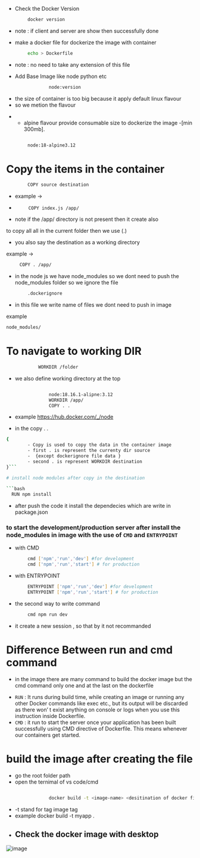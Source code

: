 
* Check the Docker Version
```bash
        docker version
```

- note : if client and server are show then successfully done

* make a docker file for dockerize the image with container

```bash
        echo > Dockerfile
```

- note : no need to take any extension of this file

* Add Base Image like node python etc

```bash
                node:version
```

- the size of container is too big because it apply default linux flavour
- so we metion the flavour
* * alpine flavour provide consumable size to dockerize the image -[min 300mb].

```bash

        node:18-alpine3.12
```

# Copy the items in the container



```bash
        COPY source destination
```

- example -> 
*          COPY index.js /app/
- note if the /app/ directory is not present then it create also

to copy all all in the current folder then we use (.)
- you also say the destination as a working directory

example -> 

```bash
     COPY . /app/
```

- in the node js we have node_modules so we dont need to push the node_modules folder so we ignore the file 

```bash
        .dockerignore
```
- in this file we write name of files we dont need to push in image 

example 
```bash
node_modules/

```

# To navigate to working DIR 

```bash
            WORKDIR /folder
```

- we also define working directory at the top 
```bash

                node:18.16.1-alipne:3.12
                WORKDIR /app/
                COPY . .

```
- example https://hub.docker.com/_/node <!--- check the current node version -->

- in the copy . . 
```bash 
{
        - Copy is used to copy the data in the container image 
        - first . is represent the currenty dir source 
        -  {except dockerignore file data }
        - second . is represent WORKDIR destination
}```

# install node modules after copy in the destination
 
```bash
  RUN npm install
```
- after push the code it install the dependecies which are write in <sttong>package.json</strong>



### to start the development/production server after install the node_modules in image with the use of `CMD` and `ENTRYPOINT`
* with CMD
```bash
        cmd ['npm','run','dev'] #for development
        cmd ['npm','run','start'] # for production
```
* with ENTRYPOINT
```bash
        ENTRYPOINT ['npm','run','dev'] #for development
        ENTRYPOINT ['npm','run','start'] # for production
```

- the second way to write command
```bash
        cmd npm run dev         
```

* it create a new session , so that by it not recommanded

# Difference Between run and cmd command 
- in the image there are many command to build the docker image but the cmd command only one and at the last on the dockerfile
* `RUN` : It runs during build time, while creating an image
or running any other Docker commands like exec etc., but its output will be discarded as there won’
t exist anything on console or logs when you use this instruction inside Dockerfile.
* `CMD` : it run to start the server
once your application has been built successfully using CMD directive of Dockerfile. This means whenever our containers get started.

# build the image after creating the file
* go the root folder path
* open the ternimal of vs code/cmd


```bash

                docker build -t <image-name> <desitination of docker file >

```
- -t stand for tag image tag
- example docker build -t myapp . 
<!-- . because it in current file -->

* Check the docker image with desktop
  -----------------------------------

![image](https://github.com/Krishna-sm/docker-simple-node-js/assets/105251808/cbb07fde-440f-4cfc-8e18-3d1409067181)


